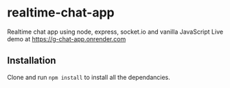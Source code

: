 # realtime-chat-app

Realtime chat app using node, express, socket.io and vanilla JavaScript
Live demo at https://g-chat-app.onrender.com

## Installation

Clone and run `npm install` to install all the dependancies.
